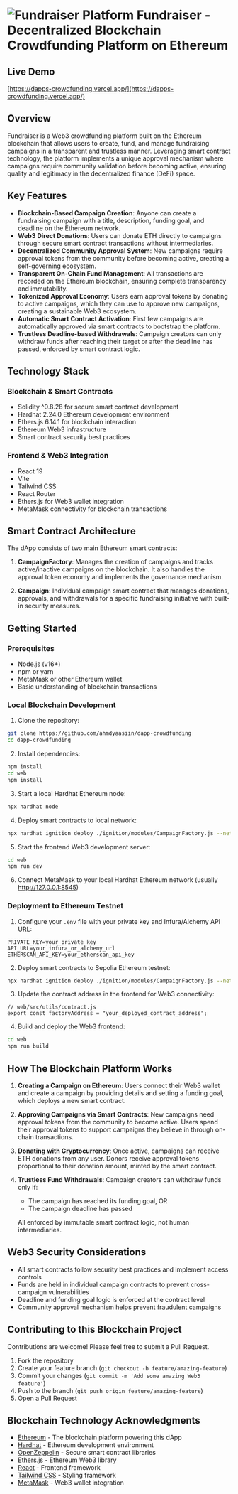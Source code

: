 # ![Fundraiser Platform](https://dapps-crowdfunding.vercel.app/Logo.svg) Fundraiser - Decentralized Blockchain Crowdfunding Platform on Ethereum

## Live Demo

[https://dapps-crowdfunding.vercel.app/](https://dapps-crowdfunding.vercel.app/)

## Overview

Fundraiser is a Web3 crowdfunding platform built on the Ethereum blockchain that allows users to create, fund, and manage fundraising campaigns in a transparent and trustless manner. Leveraging smart contract technology, the platform implements a unique approval mechanism where campaigns require community validation before becoming active, ensuring quality and legitimacy in the decentralized finance (DeFi) space.

## Key Features

- **Blockchain-Based Campaign Creation**: Anyone can create a fundraising campaign with a title, description, funding goal, and deadline on the Ethereum network.
- **Web3 Direct Donations**: Users can donate ETH directly to campaigns through secure smart contract transactions without intermediaries.
- **Decentralized Community Approval System**: New campaigns require approval tokens from the community before becoming active, creating a self-governing ecosystem.
- **Transparent On-Chain Fund Management**: All transactions are recorded on the Ethereum blockchain, ensuring complete transparency and immutability.
- **Tokenized Approval Economy**: Users earn approval tokens by donating to active campaigns, which they can use to approve new campaigns, creating a sustainable Web3 ecosystem.
- **Automatic Smart Contract Activation**: First few campaigns are automatically approved via smart contracts to bootstrap the platform.
- **Trustless Deadline-based Withdrawals**: Campaign creators can only withdraw funds after reaching their target or after the deadline has passed, enforced by smart contract logic.

## Technology Stack

### Blockchain & Smart Contracts

- Solidity ^0.8.28 for secure smart contract development
- Hardhat 2.24.0 Ethereum development environment
- Ethers.js 6.14.1 for blockchain interaction
- Ethereum Web3 infrastructure
- Smart contract security best practices

### Frontend & Web3 Integration

- React 19
- Vite
- Tailwind CSS
- React Router
- Ethers.js for Web3 wallet integration
- MetaMask connectivity for blockchain transactions

## Smart Contract Architecture

The dApp consists of two main Ethereum smart contracts:

1. **CampaignFactory**: Manages the creation of campaigns and tracks active/inactive campaigns on the blockchain. It also handles the approval token economy and implements the governance mechanism.

2. **Campaign**: Individual campaign smart contract that manages donations, approvals, and withdrawals for a specific fundraising initiative with built-in security measures.

## Getting Started

### Prerequisites

- Node.js (v16+)
- npm or yarn
- MetaMask or other Ethereum wallet
- Basic understanding of blockchain transactions

### Local Blockchain Development

1. Clone the repository:

```bash
git clone https://github.com/ahmdyaasiin/dapp-crowdfunding
cd dapp-crowdfunding
```

2. Install dependencies:

```bash
npm install
cd web
npm install
```

3. Start a local Hardhat Ethereum node:

```bash
npx hardhat node
```

4. Deploy smart contracts to local network:

```bash
npx hardhat ignition deploy ./ignition/modules/CampaignFactory.js --network localhost
```

5. Start the frontend Web3 development server:

```bash
cd web
npm run dev
```

6. Connect MetaMask to your local Hardhat Ethereum network (usually http://127.0.0.1:8545)

### Deployment to Ethereum Testnet

1. Configure your `.env` file with your private key and Infura/Alchemy API URL:

```
PRIVATE_KEY=your_private_key
API_URL=your_infura_or_alchemy_url
ETHERSCAN_API_KEY=your_etherscan_api_key
```

2. Deploy smart contracts to Sepolia Ethereum testnet:

```bash
npx hardhat ignition deploy ./ignition/modules/CampaignFactory.js --network sepolia
```

3. Update the contract address in the frontend for Web3 connectivity:

```
// web/src/utils/contract.js
export const factoryAddress = "your_deployed_contract_address";
```

4. Build and deploy the Web3 frontend:

```bash
cd web
npm run build
```

## How The Blockchain Platform Works

1. **Creating a Campaign on Ethereum**: Users connect their Web3 wallet and create a campaign by providing details and setting a funding goal, which deploys a new smart contract.

2. **Approving Campaigns via Smart Contracts**: New campaigns need approval tokens from the community to become active. Users spend their approval tokens to support campaigns they believe in through on-chain transactions.

3. **Donating with Cryptocurrency**: Once active, campaigns can receive ETH donations from any user. Donors receive approval tokens proportional to their donation amount, minted by the smart contract.

4. **Trustless Fund Withdrawals**: Campaign creators can withdraw funds only if:

   - The campaign has reached its funding goal, OR
   - The campaign deadline has passed

   All enforced by immutable smart contract logic, not human intermediaries.

## Web3 Security Considerations

- All smart contracts follow security best practices and implement access controls
- Funds are held in individual campaign contracts to prevent cross-campaign vulnerabilities
- Deadline and funding goal logic is enforced at the contract level
- Community approval mechanism helps prevent fraudulent campaigns

## Contributing to this Blockchain Project

Contributions are welcome! Please feel free to submit a Pull Request.

1. Fork the repository
2. Create your feature branch (`git checkout -b feature/amazing-feature`)
3. Commit your changes (`git commit -m 'Add some amazing Web3 feature'`)
4. Push to the branch (`git push origin feature/amazing-feature`)
5. Open a Pull Request

## Blockchain Technology Acknowledgments

- [Ethereum](https://ethereum.org/) - The blockchain platform powering this dApp
- [Hardhat](https://hardhat.org/) - Ethereum development environment
- [OpenZeppelin](https://openzeppelin.com/) - Secure smart contract libraries
- [Ethers.js](https://docs.ethers.org/) - Ethereum Web3 library
- [React](https://reactjs.org/) - Frontend framework
- [Tailwind CSS](https://tailwindcss.com/) - Styling framework
- [MetaMask](https://metamask.io/) - Web3 wallet integration
